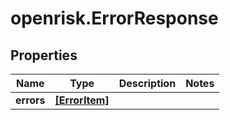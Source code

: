 # openrisk.ErrorResponse

## Properties

Name | Type | Description | Notes
------------ | ------------- | ------------- | -------------
**errors** | [**[ErrorItem]**](ErrorItem.md) |  | 


